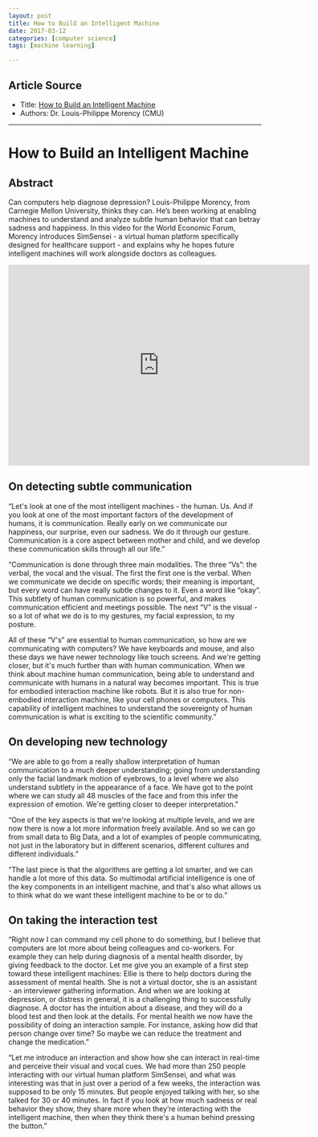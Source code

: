 ```yaml
---
layout: post
title: How to Build an Intelligent Machine
date: 2017-03-12
categories: [computer science]
tags: [machine learning]

---
```



## Article Source
* Title: [How to Build an Intelligent Machine](https://www.youtube.com/watch?v=j-xpSSMt0mw&spfreload=10)
* Authors: Dr. Louis-Philippe Morency (CMU)

---


# How to Build an Intelligent Machine

## Abstract

Can computers help diagnose depression? Louis-Philippe Morency, from Carnegie Mellon University, thinks they can. He’s been working at enabling machines to understand and analyze subtle human behavior that can betray sadness and happiness. In this video for the World Economic Forum, Morency introduces SimSensei - a virtual human platform specifically designed for healthcare support - and explains why he hopes future intelligent machines will work alongside doctors as colleagues.

<iframe width="600" height="400" src="https://www.youtube.com/embed/j-xpSSMt0mw" frameborder="0" allowfullscreen></iframe>

## On detecting subtle communication

“Let's look at one of the most intelligent machines - the human. Us. And if you look at one of the most important factors of the development of humans, it is communication. Really early on we communicate our happiness, our surprise, even our sadness. We do it through our gesture. Communication is a core aspect between mother and child, and we develop these communication skills through all our life.”

“Communication is done through three main modalities. The three “Vs”: the verbal, the vocal and the visual. The first the first one is the verbal. When we communicate we decide on specific words; their meaning is important, but every word can have really subtle changes to it. Even a word like “okay”. This subtlety of human communication is so powerful, and makes communication efficient and meetings possible. The next “V” is the visual - so a lot of what we do is to my gestures, my facial expression, to my posture.

All of these “V's” are essential to human communication, so how are we communicating with computers? We have keyboards and mouse, and also these days we have newer technology like touch screens. And we're getting closer, but it's much further than with human communication. When we think about machine human communication, being able to understand and communicate with humans in a natural way becomes important. This is true for embodied interaction machine like robots. But it is also true for non-embodied interaction machine, like your cell phones or computers. This capability of intelligent machines to understand the sovereignty of human communication is what is exciting to the scientific community.”

## On developing new technology
“We are able to go from a really shallow interpretation of human communication to a much deeper understanding; going from understanding only the facial landmark motion of eyebrows, to a level where we also understand subtlety in the appearance of a face. We have got to the point where we can study all 48 muscles of the face and from this infer the expression of emotion. We're getting closer to deeper interpretation.”

“One of the key aspects is that we're looking at multiple levels, and we are now there is now a lot more information freely available. And so we can go from small data to Big Data, and a lot of examples of people communicating, not just in the laboratory but in different scenarios, different cultures and different individuals.”

“The last piece is that the algorithms are getting a lot smarter, and we can handle a lot more of this data. So multimodal artificial intelligence is one of the key components in an intelligent machine, and that's also what allows us to think what do we want these intelligent machine to be or to do.”

## On taking the interaction test
“Right now I can command my cell phone to do something, but I believe that computers are lot more about being colleagues and co-workers. For example they can help during diagnosis of a mental health disorder, by giving feedback to the doctor. Let me give you an example of a first step toward these intelligent machines: Ellie is there to help doctors during the assessment of mental health. She is not a virtual doctor, she is an assistant - an interviewer gathering information. And when we are looking at depression, or distress in general, it is a challenging thing to successfully diagnose. A doctor has the intuition about a disease, and they will do a blood test and then look at the details. For mental health we now have the possibility of doing an interaction sample. For instance, asking how did that person change over time? So maybe we can reduce the treatment and change the medication.”

“Let me introduce an interaction and show how she can interact in real-time and perceive their visual and vocal cues. We had more than 250 people interacting with our virtual human platform SimSensei, and what was interesting was that in just over a period of a few weeks, the interaction was supposed to be only 15 minutes. But people enjoyed talking with her, so she talked for 30 or 40 minutes. In fact if you look at how much sadness or real behavior they show, they share more when they’re interacting with the intelligent machine, then when they think there's a human behind pressing the button.”


